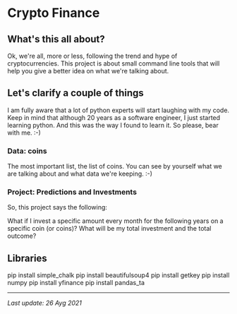 # Crypto Finance

## What's this all about?

Ok, we're all, more or less, following the trend and hype of cryptocurrencies. This project is about small command line tools that will help you give a better idea on what we're talking about.

## Let's clarify a couple of things

I am fully aware that a lot of python experts will start laughing with my code. Keep in mind that although 20 years as a software engineer, I just started learning python. And this was the way I found to learn it. So please, bear with me. :-)

### Data: coins

The most important list, the list of coins. You can see by yourself what we are talking about and what data we're keeping. :-)

### Project: Predictions and Investments

So, this project says the following:

What if I invest a specific amount every month for the following years on a specific coin (or coins)? What will be my total investment and the total outcome?

## Libraries
pip install simple_chalk
pip install beautifulsoup4
pip install getkey
pip install numpy
pip install yfinance
pip install pandas_ta

-----
_Last update: 26 Ayg 2021_